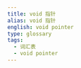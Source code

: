 ```yaml
---
title: void 指针
alias: void 指针
english: void pointer
type: glossary
tags:
  - 词汇表
  - void pointer
---
```

